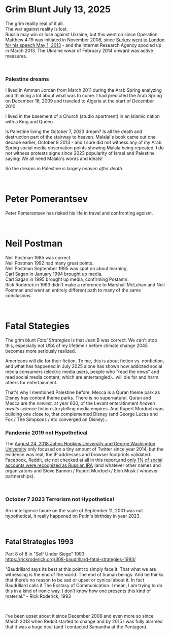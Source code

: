 # Grim Blunt July 13, 2025

The grim reality real of it all.   
The war against reality is lost.  
Russia may win or lose against Ukraine, but this went on since Operation Matthew 4:19 was initiated in November 2008, since [Surkov went to London for his speech May 1, 2013](https://www.themoscowtimes.com/2013/05/14/after-surkov-a24031) - and the Internet Research Agency spooled up in March 2013. The Ukraine wwar of February 2014 onward was active measures.

&nbsp;

### Palestine dreams

I lived in Amman Jordan from March 2011 during the Arab Spring analyzing and thinking a lot about what was to come. I had predicted the Arab Spring on December 16, 2009 and traveled to Algeria at the start of December 2010.

I lived in the basement of a Church (studio apartment) in an Islamic nation with a King and Queen. 

Is Palestine living the October 7, 2023 dream? Is all the death and destruction part of the stairway to heaven. Malalal's book came out one decade earlier, October 8 2013 - and I sure did not witness any of my Arab Spring social media observation points showing Malala being repeated. I do not witness protests signs since 2023 popularity of Israel and Palestine saying: We all need Malala's words and ideals!

So the dreams in Palestine is largely *heaven after death*.

&nbsp;

# Peter Pomerantsev

 Peter Pomerantsev has risked his life in travel and confronting egoism.

 &nbsp;

 # Neil Postman

 Neil Postman 1985 was correct.   
 Neil Postman 1992 had many great points.  
 Neil Postman September 1995 was spot on about learning.  
 Carl Sagan in January 1994 brought up media.  
 Carl Sagan in 1995 brought up media, confirming Postamn.   
 Rick Roderick in 1993 didn't make a reference to Marshall McLuhan and Neil Postman and went an entirely different path to many of the same conclusions.

 &nbsp;

 # Fatal Stategies

The grim blunt *Fatal Strategies* is that Jean B was correct. We can't stop this, especially not USA of my lifetime / before climate change 2045 becomes more seriously realized.

Americans will die for their fiction. To me, this is about fiction vs. nonfiction, and what has happened in July 2025 alone has shown how addicted social media consumers (electric media users, people who "read the news" and read social media content, which are entertangled).. will die for and harm others for entertainment.

That's why I mentioned Palestine before, Mecca is a Quran theme park as Disney has content theme parks. There is no supernatural. Quran and Mecca are the *newest*, at year 630, of the Levant enteratinment *heaven awaits* science fiction storytelling media empires. And Rupert Murdoch was building one close to, that complemented Disney (and George Lucas and Fox / The Simpsons / etc converged on Disney)...

### Pandemic 2019 not Hypothetical 

The [August 24, 2018 Johns Hopkins University and George Washington University](https://www.bbc.com/news/world-us-canada-45294192) only focused on a tiny amount of Twitter since year 2014, but the evidence was real, the IP addresses and browser footprints validated. Facebook, Reddit, etc not checked at all in this report,and [only 1% of social accounts were recognized as Russian IRA](https://www.washingtonpost.com/technology/2023/04/16/russia-disinformation-discord-leaked-documents/) (and whatever other names and organizatons and Steve Bannon / Rupert Murdoch / Elon Musk / whoever partnerships).

&nbsp;

### October 7 2023 Terrorism not Hypothetical

An innteligence faiure on the scale of September 11, 2001 was not hypothetical, it really happened on Putin's birthday in year 2023.

&nbsp;

## Fatal Strategies 1993

Part 8 of 8 in "Self Under Siege" 1993    
https://rickroderick.org/308-baudrillard-fatal-strategies-1993/

"Baudrillard says its best at this point to simply face it. That what we are witnessing is the end of the world. The end of human beings. And he thinks that there’s no reason to be sad or upset or cynical about it. In fact Baudrillard calls it The Ecstasy of Communication. I mean, I am trying to do this in a kind of ironic way. I don’t know how one presents this kind of material." - Rick Roderick, 1993

&nbsp;

I've been upset about it since December 2009 and even more so since March 2013 when Reddit started to change and by 2015 I was fully alarmed that it was a huge deal (and I contacted Samantha at the Pentagon).
